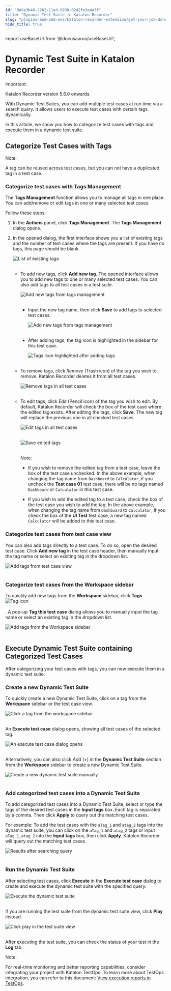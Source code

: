 ```yaml
---
id: "8a9a3b40-22b2-11ed-9930-0242fe3e4a3f"
title: "Dynamic Test Suite in Katalon Recorder"
slug: "plugins-and-add-ons/katalon-recorder-extension/get-your-job-done/execute-scenarios/dynamic-test-suite-in-katalon-recorder"
hide_title: true
---
```

import useBaseUrl from '@docusaurus/useBaseUrl';


# <a id="id" class="anchor_top_offset"/><a id="ariaid-title1" class="anchor_top_offset"/>Dynamic Test Suite in <span xmlns="http://www.w3.org/1999/xhtml" className="ph">Katalon Recorder</span> 

<div xmlns="http://www.w3.org/1999/xhtml" className="note important note_important"><span className="note__title">Important:</span> 
  <p className="p">Katalon Recorder version 5.6.0 onwards.</p>
</div>
<p xmlns="http://www.w3.org/1999/xhtml" className="p">With Dynamic Test Suites, you can add multiple test cases at run   time via a search query. It allows users to execute test cases with   certain tags dynamically.</p> 
<p xmlns="http://www.w3.org/1999/xhtml" className="p">In this article, we show you how to categorize test cases with   tags and execute them in a dynamic test suite.</p> 

## <a id="id_1" class="anchor_top_offset"/>Categorize Test Cases with Tags

<div xmlns="http://www.w3.org/1999/xhtml" className="note note note_note"><span className="note__title">Note:</span> 
  <p className="p">A tag can be reused across test cases, but you can not have a
    duplicated tag in a test case.</p>
</div>

### <a id="id_2" class="anchor_top_offset"/>Categorize test cases with Tags Management

<p xmlns="http://www.w3.org/1999/xhtml" className="p">The <strong className="ph b">Tags Management</strong> function allows you to   manage all tags in one place. You can add/remove or edit tags in   one or many selected test cases.</p> 
<p xmlns="http://www.w3.org/1999/xhtml" className="p">Follow these steps:</p> 
<ol xmlns="http://www.w3.org/1999/xhtml" className="ol"><li className="li">     <p className="p">In the <strong className="ph b">Actions</strong> panel, click <strong className="ph b">Tags         Management</strong>. The <strong className="ph b">Tags Management</strong> dialog       opens.</p>   </li><li className="li">     <p className="p">In the opened dialog, the first interface shows you a list of       existing tags and the number of test cases where the tags are       present. If you have no tags, this page should be blank.</p>     <p className="p">       <img className="image" src={useBaseUrl("https://github.com/katalon-studio/docs-images/raw/master/katalon-recorder/docs/dynamic-test-suite/KR-DYNAMIC-List-of-existing-tags.png")} alt="List of existing tags" /><br /><br />     </p>     <ul className="ul"><li className="li">         <p className="p">To add new tags, click <strong className="ph b">Add new tag</strong>. The opened           interface allows you to add new tags to one or many selected test           cases. You can also add tags to all test cases in a test suite.</p>         <p className="p">           <img className="image" src={useBaseUrl("https://github.com/katalon-studio/docs-images/raw/master/katalon-recorder/docs/dynamic-test-suite/KR-DYNAMIC-Add-new-tag.png")} alt="Add new tags from tags management" /><br /><br />         </p>         <ul className="ul"><li className="li">             <p className="p">Input the new tag name, then click <strong className="ph b">Save</strong> to add               tags to selected test cases.</p>             <p className="p">               <img className="image" src={useBaseUrl("https://github.com/katalon-studio/docs-images/raw/master/katalon-recorder/docs/dynamic-test-suite/KR-DYNAMIC-Add-tags-from-tags-management.png")} alt="Add new tags from tags management" /><br /><br />             </p>           </li><li className="li">             <p className="p">After adding tags, the tag icon is highlighted in the sidebar               for this test case.</p>             <p className="p">               <img className="image" src={useBaseUrl("https://github.com/katalon-studio/docs-images/raw/master/katalon-recorder/docs/dynamic-test-suite/KR-DYNAMIC-Highlighted-tag-icon-after-adding-tags.png")} alt="Tags icon highlighted after adding tags" /><br /><br />             </p>           </li></ul>       </li><li className="li">         <p className="p">To remove tags, click <em className="ph i">Remove</em> (Trash icon) of the tag           you wish to remove. Katalon Recorder deletes it from all test           cases.</p>         <p className="p">           <img className="image" src={useBaseUrl("https://github.com/katalon-studio/docs-images/raw/master/katalon-recorder/docs/dynamic-test-suite/KR-DYNAMIC-Remove-the-tag.png")} alt="Remove tags in all test cases" /><br /><br />         </p>       </li><li className="li">         <p className="p">To edit tags, click <em className="ph i">Edit</em> (Pencil icon) of the tag you           wish to edit. By default, Katalon Recorder will check the box of           the test case where the edited tag exists. After editing the tags,           click <strong className="ph b">Save</strong>. The new tag will replace the previous           one in all checked test cases.</p>         <p className="p">           <img className="image" src={useBaseUrl("https://github.com/katalon-studio/docs-images/raw/master/katalon-recorder/docs/dynamic-test-suite/KR-DYNAMIC-Edit-tags.png")} alt="Edit tags in all test cases" /><br /><br />         </p>         <p className="p">           <img className="image" src={useBaseUrl("https://github.com/katalon-studio/docs-images/raw/master/katalon-recorder/docs/dynamic-test-suite/KS-DYNAMIC-Click-save-to-edit.png")} alt="Save edited tags" /><br /><br />         </p>         <div className="note note note_note"><span className="note__title">Note:</span>            <ul className="ul"><li className="li">               <p className="p">If you wish to remove the edited tag from a test case, leave the                 box of the test case unchecked. In the above example, when changing                 the tag name from <code className="ph codeph">Dashboard</code> to                 <code className="ph codeph">Calculator</code>, if you uncheck the <strong className="ph b">Test case                   01</strong> test case, there will be no tags named                 <code className="ph codeph">Dashboard</code> or <code className="ph codeph">Calculator</code> in this test                 case.</p>             </li><li className="li">               <p className="p">If you wish to add the edited tag to a test case, check the box                 of the test case you wish to add the tag. In the above example,                 when changing the tag name from <code className="ph codeph">Dashboard</code> to                 <code className="ph codeph">Calculator</code>, if you check the box of the <strong className="ph b">UI                   Test</strong> test case, a new tag named <code className="ph codeph">Calculator</code>                 will be added to this test case.</p>             </li></ul>         </div>       </li></ul>   </li></ol> 
      

### <a id="id_3" class="anchor_top_offset"/>Categorize test cases from test case view

      
        
<p xmlns="http://www.w3.org/1999/xhtml" className="p">You can also add tags directly to a test case. To do so, open   the desired test case. Click <strong className="ph b">Add new tag</strong> in the   test case header, then manually input the tag name or select an   existing tag in the dropdown list.</p> 
        
<p xmlns="http://www.w3.org/1999/xhtml" className="p">   <img className="image" src={useBaseUrl("https://github.com/katalon-studio/docs-images/raw/b8e6cfa9512728f2d1c7b99e7336bafe19089a20/katalon-recorder/docs/dynamic-test-suite/KR-DYNAMIC-Add-new-tags-from-test-case%202.png")} alt="Add tags from test case view" /><br /><br /> </p> 
      
    
      

### <a id="id_4" class="anchor_top_offset"/>Categorize test cases from the Workspace sidebar

      
        
<p xmlns="http://www.w3.org/1999/xhtml" className="p">To quickly add new tags from the <strong className="ph b">Workspace</strong>   sidebar, click <strong className="ph b">Tags</strong>   <img className="image" src={useBaseUrl("https://github.com/katalon-studio/docs-images/raw/master/katalon-recorder/docs/dynamic-test-suite/KR-DYNAMIC-Tag-icon.png")} alt="Tag icon" /><br /><br />. A pop-up <strong className="ph b">Tag this test     case</strong> dialog allows you to manually input the tag name or   select an existing tag in the dropdown list.</p> 
        
<p xmlns="http://www.w3.org/1999/xhtml" className="p">   <img className="image" src={useBaseUrl("https://github.com/katalon-studio/docs-images/raw/master/katalon-recorder/docs/dynamic-test-suite/KR-DYNAMIC-Add-tags-from-the-workspace-sidebar.png")} alt="Add tags from the Workspace sidebar" /><br /><br /> </p> 
      
    
    

## <a id="id_5" class="anchor_top_offset"/>Execute Dynamic Test Suite containing Categorized Test         Cases

    
      
<p xmlns="http://www.w3.org/1999/xhtml" className="p">After categorizing your test cases with tags, you can now   execute them in a dynamic test suite.</p> 
    
              
      

### <a id="id_6" class="anchor_top_offset"/>Create a new Dynamic Test Suite

      
        
<p xmlns="http://www.w3.org/1999/xhtml" className="p">To quickly create a new Dynamic Test Suite, click on a tag from   the <strong className="ph b">Workspace</strong> sidebar or the test case view.</p> 
        
<p xmlns="http://www.w3.org/1999/xhtml" className="p">   <img className="image" src={useBaseUrl("https://github.com/katalon-studio/docs-images/raw/master/katalon-recorder/docs/dynamic-test-suite/KR-DYNAMIC-Click-a-tag-from-the-workspace-sidebar.png")} alt="Click a tag from the workspace sidebar" /><br /><br /> </p> 
        
<p xmlns="http://www.w3.org/1999/xhtml" className="p">An <strong className="ph b">Execute test case</strong> dialog opens, showing all   test cases of the selected tag.</p> 
        
<p xmlns="http://www.w3.org/1999/xhtml" className="p">   <img className="image" src={useBaseUrl("https://github.com/katalon-studio/docs-images/raw/master/katalon-recorder/docs/dynamic-test-suite/KR-DYNAMIC-an-execute-test-case-dialog.png")} alt="An execute test case dialog opens" /><br /><br /> </p> 
        
<p xmlns="http://www.w3.org/1999/xhtml" className="p">Alternatively, you can also click <em className="ph i">Add</em> (+) in the   <strong className="ph b">Dynamic Test Suite</strong> section from the   <strong className="ph b">Workspace</strong> sidebar to create a new Dynamic Test   Suite.</p> 
        
<p xmlns="http://www.w3.org/1999/xhtml" className="p">   <img className="image" src={useBaseUrl("https://github.com/katalon-studio/docs-images/raw/master/katalon-recorder/docs/dynamic-test-suite/KR-dynamic-Create-Dynamic-Test-Suite-manually.png")} alt="Create a new dynamic test suite manually" /><br /><br /> </p> 
      
    
      

### <a id="id_7" class="anchor_top_offset"/>Add categorized test cases into a Dynamic Test Suite

      
        
<p xmlns="http://www.w3.org/1999/xhtml" className="p">To add categorized test cases into a Dynamic Test Suite, select   or type the tags of the desired test cases in the <strong className="ph b">Input     tags</strong> box. Each tag is separated by a comma. Then click   <strong className="ph b">Apply</strong> to query out the matching test cases.</p> 
        
<p xmlns="http://www.w3.org/1999/xhtml" className="p">For example: To add the test cases with the <code className="ph codeph">aTag_1</code>   and <code className="ph codeph">atag_2</code> tags into the dynamic test suite, you can   click on the <code className="ph codeph">aTag_1</code> and <code className="ph codeph">atag_2</code> tags or   input <code className="ph codeph">aTag_1,atag_2</code> into the <strong className="ph b">Input     tags</strong> box, then click <strong className="ph b">Apply</strong>. Katalon   Recorder will query out the matching test cases.</p> 
        
<p xmlns="http://www.w3.org/1999/xhtml" className="p">   <img className="image" src={useBaseUrl("https://user-images.githubusercontent.com/16775806/138648208-d277f8e4-145f-47af-8a84-7076abb92ac1.gif")} alt="Results after searching query" /><br /><br /> </p> 
      
    

### <a id="id_8" class="anchor_top_offset"/>Run the Dynamic Test Suite

<p xmlns="http://www.w3.org/1999/xhtml" className="p">After selecting test cases, click <strong className="ph b">Execute</strong> in   the <strong className="ph b">Execute test case</strong> dialog to create and execute   the dynamic test suite with the specified query.</p> 
<p xmlns="http://www.w3.org/1999/xhtml" className="p">   <img className="image" src={useBaseUrl("https://github.com/katalon-studio/docs-images/raw/master/katalon-recorder/docs/dynamic-test-suite/KR-DYNAMIC-execute-a-dynamic-test-suite.png")} alt="Execute the dynamic test suite" /><br /><br /> </p> 
<p xmlns="http://www.w3.org/1999/xhtml" className="p">If you are running the test suite from the dynamic test suite   view, click <strong className="ph b">Play</strong> instead.</p> 
<p xmlns="http://www.w3.org/1999/xhtml" className="p">   <img className="image" src={useBaseUrl("https://github.com/katalon-studio/docs-images/raw/master/katalon-recorder/docs/dynamic-test-suite/KR-DYNAMIC-click-play.png")} alt="Click play in the test suite view" /><br /><br /> </p> 
<p xmlns="http://www.w3.org/1999/xhtml" className="p">After executing the test suite, you can check the status of your   test in the <strong className="ph b">Log</strong> tab.</p> 
<div xmlns="http://www.w3.org/1999/xhtml" className="note note note_note"><span className="note__title">Note:</span> 
  <p className="p">For real-time monitoring and better reporting capabilities,
    consider integrating your project with Katalon TestOps. To learn
    more about TestOps integration, you can refer to this document: <a className="xref" href="#">View
      execution reports in TestOps</a>.</p>
</div>
